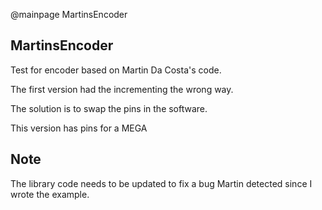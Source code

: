 @mainpage MartinsEncoder

## MartinsEncoder

Test for encoder based on Martin Da Costa's code.

The first version had the incrementing the wrong way.

The solution is to swap the pins in the software.

This version has pins for a MEGA

## Note

The library code needs to be updated to fix a bug Martin detected since I wrote the example.
